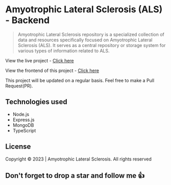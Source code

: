 #  Amyotrophic Lateral Sclerosis (ALS) - Backend

> Amyotrophic Lateral Sclerosis repository is a specialized collection of data and resources specifically focused on Amyotrophic Lateral Sclerosis (ALS). It serves as a central repository or storage system for various types of information related to ALS.

View the live project - [Click here](https://otpd4als.vercel.app)

View the frontend of this project - [Click here](https://github.com/Sproff/otpd4als)

This project will be updated on a regular basis. Feel free to make a Pull Request(PR).

## Technologies used

- Node.js
- Express.js
- MongoDB
- TypeScript

## License

Copyright © 2023 | Amyotrophic Lateral Sclerosis. All rights reserved

## Don't forget to drop a star and follow me 👍
